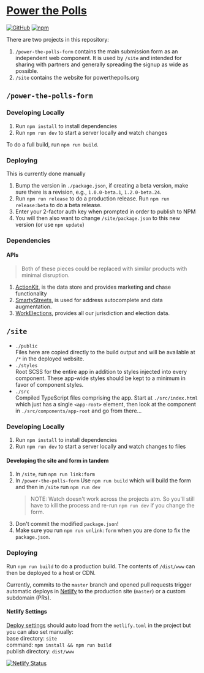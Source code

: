 # [Power the Polls](https://powerthepolls.org)  
[![GitHub](https://img.shields.io/github/license/PowerThePolls/power-the-polls)](https://github.com/PowerThePolls/power-the-polls/blob/master/LICENSE)
[![npm](https://img.shields.io/npm/v/@ptp-us/power-the-polls-form)](https://www.npmjs.com/package/@ptp-us/power-the-polls-form)

There are two projects in this repository:

1. `/power-the-polls-form` contains the main submission form as an independent web component. It is used by `/site` and intended for sharing with partners and generally spreading the signup as wide as possible.
2. `/site` contains the website for powerthepolls.org

## `/power-the-polls-form`

### Developing Locally

1. Run `npm install` to install dependencies
2. Run `npm run dev` to start a server locally and watch changes

To do a full build, run `npm run build`.

### Deploying

This is currently done manually

1. Bump the version in `./package.json`, if creating a beta version, make sure there is a revision, e.g., `1.0.0-beta.1`, `1.2.0-beta.24`.
2. Run `npm run release` to do a production release. Run `npm run release:beta` to do a beta release.
3. Enter your 2-factor auth key when prompted in order to publish to NPM
4. You will then also want to change `/site/package.json` to this new version (or use `npm update`)

### Dependencies

#### APIs

> Both of these pieces could be replaced with similar products with minimal disruption.

1. [ActionKit](https://ptp.actionkit.com/admin/), is the data store and provides marketing and chase functionality
2. [SmartyStreets](https://account.smartystreets.com/), is used for address autocomplete and data augmentation.
3. [WorkElections](https://www.workelections.org), provides all our jurisdiction and election data.

## `/site`

* `./public`  
  Files here are copied directly to the build output and will be available at `/*` in the deployed website.
* `./styles`  
  Root SCSS for the entire app in addition to styles injected into every component. These app-wide styles should be kept to a minimum in favor of component styles.
* `./src`  
  Compiled TypeScript files comprising the app. Start at `./src/index.html` which just has a single `<app-root>` element, then look at the component in `./src/components/app-root` and go from there...

### Developing Locally

1. Run `npm install` to install dependencies
2. Run `npm run dev` to start a server locally and watch changes to files

#### Developing the site and form in tandem

1. In `/site`, run `npm run link:form`
2. In `/power-the-polls-form` Use `npm run build` which will build the form and then  in `/site` run `npm run dev`
   > NOTE: Watch doesn't work across the projects atm. So you'll still have to kill the process and re-run `npm run dev` if you change the form.
3. Don't commit the modified `package.json`!
4. Make sure you run `npm run unlink:form` when you are done to fix the `package.json`.

### Deploying

Run `npm run build` to do a production build. The contents of `/dist/www` can then be deployed to a host or CDN.

Currently, commits to the `master` branch and opened pull requests trigger automatic deploys in [Netlify](https://netlify.com) to the production site (`master`) or a custom subdomain (PRs).

#### Netlify Settings

[Deploy settings](https://app.netlify.com/sites/powerthepolls/settings/deploys) should auto load from the `netlify.toml` in the project but you can also set manually:  
base directory: `site`  
command: `npm install && npm run build`  
publish directory: `dist/www`

[![Netlify Status](https://api.netlify.com/api/v1/badges/7b1345e9-242b-4e34-bcef-3f57b3d6a6f0/deploy-status)](https://app.netlify.com/sites/powerthepolls/deploys)
